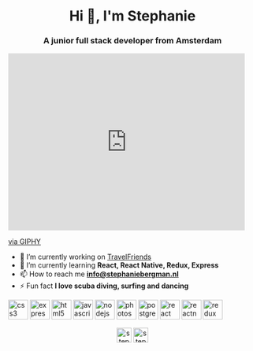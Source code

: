 <h1 align="center">Hi 👋, I'm Stephanie</h1>
<h3 align="center">A junior full stack developer from Amsterdam</h3>
<iframe src="https://giphy.com/embed/TJgQUiCgA0sAqq9bQH" width="480" height="360" frameBorder="0" class="giphy-embed" allowFullScreen></iframe><p><a href="https://giphy.com/gifs/TJgQUiCgA0sAqq9bQH">via GIPHY</a></p>

- 🔭 I’m currently working on [TravelFriends](https://github.com/StephBerg86/TravelFriends-FE)
- 🌱 I’m currently learning **React, React Native, Redux, Express**
- 📫 How to reach me **info@stephaniebergman.nl**
- ⚡ Fun fact **I love scuba diving, surfing and dancing**

<p align="left"><img src="https://devicons.github.io/devicon/devicon.git/icons/css3/css3-original-wordmark.svg" alt="css3" width="40" height="40"/> <img src="https://devicons.github.io/devicon/devicon.git/icons/express/express-original-wordmark.svg" alt="express" width="40" height="40"/> <img src="https://devicons.github.io/devicon/devicon.git/icons/html5/html5-original-wordmark.svg" alt="html5" width="40" height="40"/> <img src="https://devicons.github.io/devicon/devicon.git/icons/javascript/javascript-original.svg" alt="javascript" width="40" height="40"/> <img src="https://devicons.github.io/devicon/devicon.git/icons/nodejs/nodejs-original-wordmark.svg" alt="nodejs" width="40" height="40"/> <img src="https://devicons.github.io/devicon/devicon.git/icons/photoshop/photoshop-plain.svg" alt="photoshop" width="40" height="40"/> <img src="https://devicons.github.io/devicon/devicon.git/icons/postgresql/postgresql-original-wordmark.svg" alt="postgresql" width="40" height="40"/> <img src="https://devicons.github.io/devicon/devicon.git/icons/react/react-original-wordmark.svg" alt="react" width="40" height="40"/> <img src="https://reactnative.dev/img/header_logo.svg" alt="reactnative" width="40" height="40"/> <img src="https://devicons.github.io/devicon/devicon.git/icons/redux/redux-original.svg" alt="redux" width="40" height="40"/></p><p align="center">
<a href="https://linkedin.com/in/stephanie-bergman" target="blank"><img align="center" src="https://cdn.jsdelivr.net/npm/simple-icons@3.0.1/icons/linkedin.svg" alt="stephanie-bergman" height="30" width="30" /></a>
<a href="https://instagram.com/stephberg86" target="blank"><img align="center" src="https://cdn.jsdelivr.net/npm/simple-icons@3.0.1/icons/instagram.svg" alt="stephberg86" height="30" width="30" /></a>
</p>
